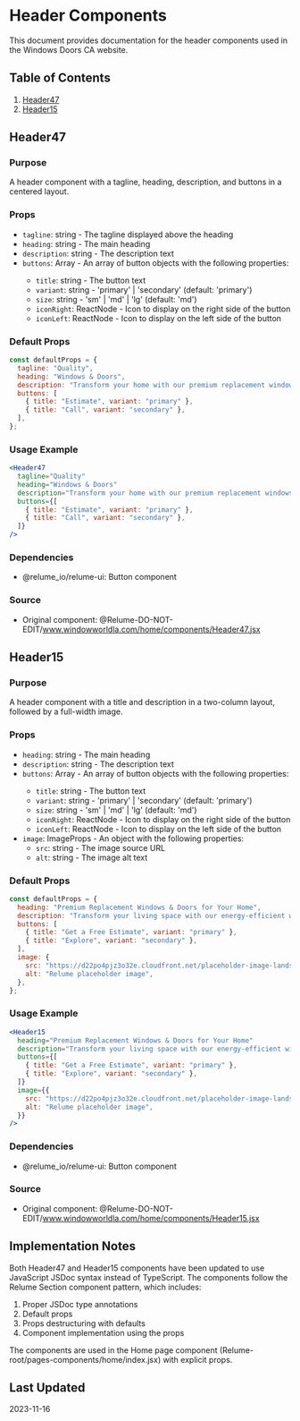 # Header Components

This document provides documentation for the header components used in the Windows Doors CA website.

## Table of Contents

1. [Header47](#header47)
2. [Header15](#header15)

## Header47

### Purpose

A header component with a tagline, heading, description, and buttons in a centered layout.

### Props

- `tagline`: string - The tagline displayed above the heading
- `heading`: string - The main heading
- `description`: string - The description text
- `buttons`: Array<ButtonProps> - An array of button objects with the following properties:
  - `title`: string - The button text
  - `variant`: string - 'primary' | 'secondary' (default: 'primary')
  - `size`: string - 'sm' | 'md' | 'lg' (default: 'md')
  - `iconRight`: ReactNode - Icon to display on the right side of the button
  - `iconLeft`: ReactNode - Icon to display on the left side of the button

### Default Props

```javascript
const defaultProps = {
  tagline: "Quality",
  heading: "Windows & Doors",
  description: "Transform your home with our premium replacement windows and doors. Experience energy efficiency and style, all backed by a lifetime warranty.",
  buttons: [
    { title: "Estimate", variant: "primary" },
    { title: "Call", variant: "secondary" },
  ],
};
```

### Usage Example

```jsx
<Header47 
  tagline="Quality"
  heading="Windows & Doors"
  description="Transform your home with our premium replacement windows and doors. Experience energy efficiency and style, all backed by a lifetime warranty."
  buttons={[
    { title: "Estimate", variant: "primary" },
    { title: "Call", variant: "secondary" },
  ]}
/>
```

### Dependencies

- @relume_io/relume-ui: Button component

### Source

- Original component: @Relume-DO-NOT-EDIT/www.windowworldla.com/home/components/Header47.jsx

## Header15

### Purpose

A header component with a title and description in a two-column layout, followed by a full-width image.

### Props

- `heading`: string - The main heading
- `description`: string - The description text
- `buttons`: Array<ButtonProps> - An array of button objects with the following properties:
  - `title`: string - The button text
  - `variant`: string - 'primary' | 'secondary' (default: 'primary')
  - `size`: string - 'sm' | 'md' | 'lg' (default: 'md')
  - `iconRight`: ReactNode - Icon to display on the right side of the button
  - `iconLeft`: ReactNode - Icon to display on the left side of the button
- `image`: ImageProps - An object with the following properties:
  - `src`: string - The image source URL
  - `alt`: string - The image alt text

### Default Props

```javascript
const defaultProps = {
  heading: "Premium Replacement Windows & Doors for Your Home",
  description: "Transform your living space with our energy-efficient windows and doors. Experience quality craftsmanship and exceptional service that you can trust.",
  buttons: [
    { title: "Get a Free Estimate", variant: "primary" },
    { title: "Explore", variant: "secondary" },
  ],
  image: {
    src: "https://d22po4pjz3o32e.cloudfront.net/placeholder-image-landscape.svg",
    alt: "Relume placeholder image",
  },
};
```

### Usage Example

```jsx
<Header15 
  heading="Premium Replacement Windows & Doors for Your Home"
  description="Transform your living space with our energy-efficient windows and doors. Experience quality craftsmanship and exceptional service that you can trust."
  buttons={[
    { title: "Get a Free Estimate", variant: "primary" },
    { title: "Explore", variant: "secondary" },
  ]}
  image={{
    src: "https://d22po4pjz3o32e.cloudfront.net/placeholder-image-landscape.svg",
    alt: "Relume placeholder image",
  }}
/>
```

### Dependencies

- @relume_io/relume-ui: Button component

### Source

- Original component: @Relume-DO-NOT-EDIT/www.windowworldla.com/home/components/Header15.jsx

## Implementation Notes

Both Header47 and Header15 components have been updated to use JavaScript JSDoc syntax instead of TypeScript. The components follow the Relume Section component pattern, which includes:

1. Proper JSDoc type annotations
2. Default props
3. Props destructuring with defaults
4. Component implementation using the props

The components are used in the Home page component (Relume-root/pages-components/home/index.jsx) with explicit props.

## Last Updated

2023-11-16
